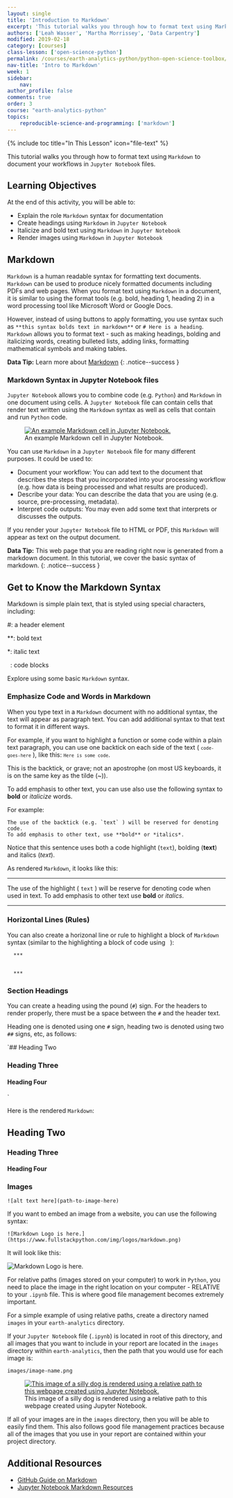 ```yaml
---
layout: single
title: 'Introduction to Markdown'
excerpt: 'This tutorial walks you through how to format text using Markdown.'
authors: ['Leah Wasser', 'Martha Morrissey', 'Data Carpentry']
modified: 2019-02-18
category: [courses]
class-lesson: ['open-science-python']
permalink: /courses/earth-analytics-python/python-open-science-toolbox/use-markdown-in-jupyter-notebooks/
nav-title: 'Intro to Markdown'
week: 1
sidebar:
    nav:
author_profile: false
comments: true
order: 3
course: "earth-analytics-python"
topics:
    reproducible-science-and-programming: ['markdown']
---
```

{% include toc title="In This Lesson" icon="file-text" %}

This tutorial walks you through how to format text using `Markdown` to document your workflows in `Jupyter Notebook` files.

<div class='notice--success' markdown="1">

## <i class="fa fa-graduation-cap" aria-hidden="true"></i> Learning Objectives

At the end of this activity, you will be able to:

* Explain the role `Markdown` syntax for documentation
* Create headings using `Markdown` in `Jupyter Notebook`
* Italicize and bold text using `Markdown` in `Jupyter Notebook`
* Render images using `Markdown` in `Jupyter Notebook`
 
</div>

 
## Markdown 

`Markdown` is a human readable syntax for formatting text documents. `Markdown` can be used to produce nicely formatted documents including PDFs and web pages. When you format text using `Markdown` in a document, it is similar to using the format tools (e.g. bold, heading 1, heading 2) in a word processing tool like Microsoft Word or Google Docs. 

However, instead of using buttons to apply formatting, you use syntax such as `**this syntax bolds text in markdown**` or `# Here is a heading`. `Markdown` allows you to format text - such as making headings, bolding and italicizing words, creating bulleted lists, adding links, formatting mathematical symbols and making tables. 


<i class="fa fa-star"></i> **Data Tip:**
Learn more about <a href="http://jupyter-notebook.readthedocs.io/en/stable/examples/Notebook/Working%20With%20Markdown%20Cells.html" target="_blank">Markdown</a>
{: .notice--success }


### Markdown Syntax in Jupyter Notebook files

`Jupyter Notebook` allows you to combine code (e.g. `Python`) and `Markdown` in one document using cells. A `Jupyter Notebook` file can contain cells that render text written using the `Markdown` syntax as well as cells that contain and run `Python` code. 

<figure>
 <a href="{{ site.url }}/images/courses/earth-analytics/python-interface/md-cell.png">
 <img src="{{ site.url }}/images/courses/earth-analytics/python-interface/md-cell.png" alt="An example Markdown cell in Jupyter Notebook."></a>
 <figcaption> An example Markdown cell in Jupyter Notebook.
 </figcaption>
</figure>

You can use `Markdown` in a `Jupyter Notebook` file for many different purposes. It could be used to:

* Document your workflow: You can add text to the document that describes the steps that you incorporated into your processing workflow (e.g. how data is being processed and what results are produced).
* Describe your data: You can describe the data that you are using (e.g. source, pre-processing, metadata). 
* Interpret code outputs: You may even add some text that interprets or discusses the outputs. 

If you render your `Jupyter Notebook` file to HTML or PDF, this `Markdown` will appear as text on the output document. 

<i class="fa fa-star"></i> **Data Tip:**
This web page that you are reading right now is generated from a markdown document. In this tutorial, we cover the basic syntax of markdown.
{: .notice--success }

## Get to Know the Markdown Syntax

Markdown is simple plain text, that is styled using special characters, including:

#: a header element

**: bold text

*: italic text

` `: code blocks

Explore using some basic `Markdown` syntax. 

### Emphasize Code and Words in Markdown

When you type text in a `Markdown` document with no additional syntax, the text will appear as paragraph text. You can add additional syntax to that text to format it in different ways.

For example, if you want to highlight a function or some code within a plain text paragraph, you can use one backtick on each side of the text ( <code>`code-goes-here`</code> ), like this: <code>`Here is some code`</code>. 

This is the backtick, or grave; not an apostrophe (on most US keyboards, it is on the same key as the tilde (~)).

To add emphasis to other text, you can use also use the following syntax to **bold** or *italicize* words.

For example:

```
The use of the backtick (e.g. `text` ) will be reserved for denoting code.
To add emphasis to other text, use **bold** or *italics*.
```

Notice that this sentence uses both a code highlight (`text`), bolding (**text**) and italics (*text*).

As rendered `Markdown`, it looks like this:

***

The use of the highlight ( `text` ) will be reserve for denoting code when
used in text. To add emphasis to other text use **bold** or *italics*.

***

### Horizontal Lines (Rules)

You can also create a horizonal line or rule to highlight a block of `Markdown` syntax (similar to the highlighting a block of code using ` `):

	  ***


	  ***

### Section Headings 

You can create a heading using the pound (`#`) sign. For the headers to render properly, there must be a space between the `#` and the header text.

Heading one is denoted using one `#` sign, heading two is denoted using two `##` signs, etc, as follows:

`## Heading Two

### Heading Three

#### Heading Four
`

Here is the rendered `Markdown`:

## Heading Two

### Heading Three

#### Heading Four


### Images

<!--
You can use `Markdown` to link to images on the web using the following syntax:

```
<figure>
   <a href="https://www.fullstackpython.com/img/logos/markdown.png">
   <img src="https://www.fullstackpython.com/img/logos/markdown.png" alt="You can use Markdown to add images to Jupyter Notebook files, such as this image of the Markdown logo. Source: Full Stack Python."></a>
   <figcaption> You can use Markdown to add images to Jupyter Notebook files, such as this image of the Markdown logo. Source: Full Stack Python.
   </figcaption>
</figure>
```

It will render as follows:

<figure>
   <a href="https://www.fullstackpython.com/img/logos/markdown.png">
   <img src="https://www.fullstackpython.com/img/logos/markdown.png" alt="You can use Markdown to add images to Jupyter Notebook files, such as this image of the Markdown logo. Source: Full Stack Python."></a>
   <figcaption> You can use Markdown to add images to Jupyter Notebook files, such as this image of the Markdown logo. Source: Full Stack Python.
   </figcaption>
</figure>


You can also add images to a `Markdown` cell using relative paths to files on in your directory structure using:
-->

`![alt text here](path-to-image-here)`

If you want to embed an image from a website, you can use the following syntax:

`![Markdown Logo is here.](https://www.fullstackpython.com/img/logos/markdown.png)`

It will look like this:

![Markdown Logo is here.](https://www.fullstackpython.com/img/logos/markdown.png)

For relative paths (images stored on your computer) to work in `Python`, you need to place the image in the right location on your computer - RELATIVE to your `.ipynb` file. This is where good file management becomes extremely important.

For a simple example of using relative paths, create a directory named `images` in your `earth-analytics` directory. 

If your `Jupyter Notebook` file (`.ipynb`) is located in root of this directory, and all images that you want to include in your report are located in the `images` directory within `earth-analytics`, then the path that you
would use for each image is: 

`images/image-name.png`


<figure class="half">
 <a href="{{ site.url }}/images/courses/earth-analytics/lidar-raster-data-r/silly-dog.png">
 <img src="{{ site.url }}/images/courses/earth-analytics/lidar-raster-data-r/silly-dog.png" alt="This image of a silly dog is rendered using a relative path to this webpage created using Jupyter Notebook."></a>
 <figcaption> This image of a silly dog is rendered using a relative path to this webpage created using Jupyter Notebook.</figcaption>
</figure>


If all of your images are in the `images` directory, then you will be able to easily find them. This also follows good file management practices because all of the images that you use in your report are contained within your project directory.

<div class="notice--info" markdown="1">

## Additional Resources 

* <a href="https://guides.github.com/features/mastering-markdown/" target="_blank">GitHub Guide on Markdown</a>
* <a href="http://jupyter-notebook.readthedocs.io/en/stable/examples/Notebook/Working%20With%20Markdown%20Cells.html" target="_blank"> Jupyter Notebook Markdown Resources</a>
</div>
